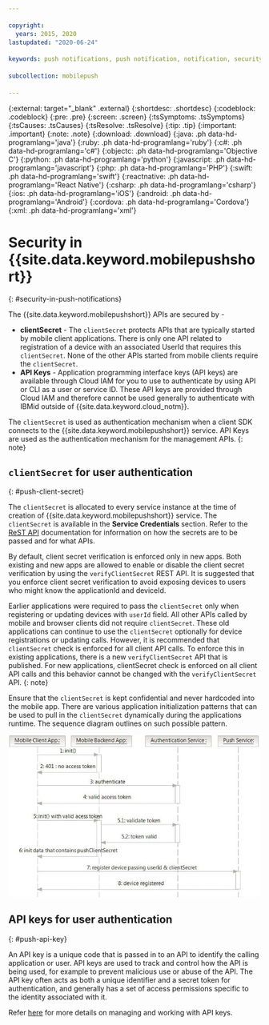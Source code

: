 ```yaml
---

copyright:
  years: 2015, 2020
lastupdated: "2020-06-24"

keywords: push notifications, push notification, notification, security, api keys, clientSecret

subcollection: mobilepush

---
```


{:external: target="_blank" .external}
{:shortdesc: .shortdesc}
{:codeblock: .codeblock}
{:pre: .pre}
{:screen: .screen}
{:tsSymptoms: .tsSymptoms}
{:tsCauses: .tsCauses}
{:tsResolve: .tsResolve}
{:tip: .tip}
{:important: .important}
{:note: .note}
{:download: .download}
{:java: .ph data-hd-programlang='java'}
{:ruby: .ph data-hd-programlang='ruby'}
{:c#: .ph data-hd-programlang='c#'}
{:objectc: .ph data-hd-programlang='Objective C'}
{:python: .ph data-hd-programlang='python'}
{:javascript: .ph data-hd-programlang='javascript'}
{:php: .ph data-hd-programlang='PHP'}
{:swift: .ph data-hd-programlang='swift'}
{:reactnative: .ph data-hd-programlang='React Native'}
{:csharp: .ph data-hd-programlang='csharp'}
{:ios: .ph data-hd-programlang='iOS'}
{:android: .ph data-hd-programlang='Android'}
{:cordova: .ph data-hd-programlang='Cordova'}
{:xml: .ph data-hd-programlang='xml'}

# Security in {{site.data.keyword.mobilepushshort}} 
{: #security-in-push-notifications}

The {{site.data.keyword.mobilepushshort}} APIs are secured by -
- **clientSecret** - The `clientSecret` protects APIs that are typically started by mobile client applications. There is only one API related to registration of a device with an associated UserId that requires this `clientSecret`. None of the other APIs started from mobile clients require the `clientSecret`. 
- **API Keys** - Application programming interface keys (API keys) are available through Cloud IAM for you to use to authenticate by using API or CLI as a user or service ID. These API keys are provided through Cloud IAM and therefore cannot be used generally to authenticate with IBMid outside of {{site.data.keyword.cloud_notm}}. 

The `clientSecret` is used as authentication mechanism when a client SDK connects to the {{site.data.keyword.mobilepushshort}} service. API Keys are used as the authentication mechanism for the management APIs. 
{: note}

## `clientSecret` for user authentication
{: #push-client-secret}

The `clientSecret` is allocated to every service instance at the time of creation of {{site.data.keyword.mobilepushshort}} service. The `clientSecret` is available in the **Service Credentials** section. Refer to the [ReST API](https://eu-gb.imfpush.cloud.ibm.com/imfpush/) documentation for information on how the secrets are to be passed and for what APIs.

By default, client secret verification is enforced only in new apps. Both existing and new apps are allowed to enable or disable the client secret verification by using the `verifyClientSecret` REST API. It is suggested that you enforce client secret verification to avoid exposing devices to users who might know the applicationId and deviceId.

Earlier applications were required to pass the `clientSecret` only when registering or updating devices with `userId` field. All other APIs called by mobile and browser clients did not require `clientSecret`. These old applications can continue to use the `clientSecret` optionally for device registrations or updating calls. However, it is recommended that `clientSecret` check is enforced for all client API calls. To enforce this in existing applications, there is a new `verifyClientSecret` API that is published. For new applications, clientSecret check is enforced on all client API calls and this behavior cannot be changed with the `verifyClientSecret` API.
{: note}

Ensure that the `clientSecret` is kept confidential and never hardcoded into the mobile app. There are various application initialization patterns that can be used to pull in the `clientSecret` dynamically during the applications runtime. The sequence diagram outlines on such possible pattern.

![Enable_Push](images/init_client_secret.jpg "Sequence diagram showing patterns for initialization for pulling in the clientSecret") 

## API keys for user authentication
{: #push-api-key}

An API key is a unique code that is passed in to an API to identify the calling application or user. API keys are used to track and control how the API is being used, for example to prevent malicious use or abuse of the API. The API key often acts as both a unique identifier and a secret token for authentication, and generally has a set of access permissions specific to the identity associated with it.

Refer [here](https://cloud.ibm.com/docs/account?topic=account-manapikey) for more details on managing and working with API keys.
